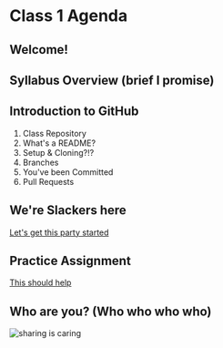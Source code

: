 # Class 1 Agenda

## Welcome!

## Syllabus Overview (brief I promise)

## Introduction to GitHub
1. Class Repository
2. What's a README?
3. Setup & Cloning?!?
4. Branches
5. You've been Committed
6. Pull Requests

## We're Slackers here
[Let's get this party started](https://opim3224.slack.com)

## Practice Assignment
[This should help](https://www.markdownguide.org/cheat-sheet/)

## Who are you? (Who who who who)
![sharing is caring](https://media.giphy.com/media/HouaI4pOOIXq8/200.gif)
